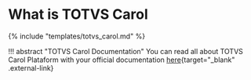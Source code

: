 # What is TOTVS Carol

{% include "templates/totvs_carol.md" %}

!!! abstract "TOTVS Carol Documentation"
    You can read all about TOTVS Carol Plataform with your official documentation [here](https://docs.carol.ai/docs/intro/#totvs-carol){target="_blank" .external-link}